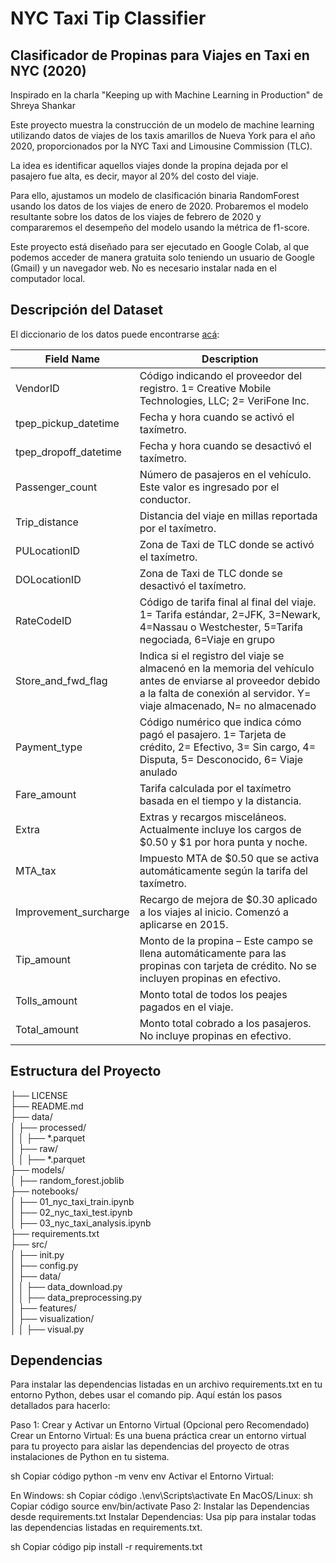 # NYC Taxi Tip Classifier


## Clasificador de Propinas para Viajes en Taxi en NYC (2020)
Inspirado en la charla "Keeping up with Machine Learning in Production" de Shreya Shankar

Este proyecto muestra la construcción de un modelo de machine learning utilizando datos de viajes de los taxis amarillos de Nueva York para el año 2020, proporcionados por la NYC Taxi and Limousine Commission (TLC).

La idea es identificar aquellos viajes donde la propina dejada por el pasajero fue alta, es decir, mayor al 20% del costo del viaje.

Para ello, ajustamos un modelo de clasificación binaria RandomForest usando los datos de los viajes de enero de 2020. Probaremos el modelo resultante sobre los datos de los viajes de febrero de 2020 y compararemos el desempeño del modelo usando la métrica de f1-score.

Este proyecto está diseñado para ser ejecutado en Google Colab, al que podemos acceder de manera gratuita solo teniendo un usuario de Google (Gmail) y un navegador web. No es necesario instalar nada en el computador local.


## Descripción del Dataset

El diccionario de los datos puede encontrarse [acá](https://www1.nyc.gov/assets/tlc/downloads/pdf/data_dictionary_trip_records_yellow.pdf):

| Field Name      | Description |
| ----------- | ----------- |
| VendorID      | Código indicando el proveedor del registro. 1= Creative Mobile Technologies, LLC; 2= VeriFone Inc.       |
| tpep_pickup_datetime   | Fecha y hora cuando se activó el taxímetro.        |
| tpep_dropoff_datetime   | Fecha y hora cuando se desactivó el taxímetro.        |
| Passenger_count   | Número de pasajeros en el vehículo. Este valor es ingresado por el conductor.      |
| Trip_distance   | Distancia del viaje en millas reportada por el taxímetro.      |
| PULocationID   | Zona de Taxi de TLC donde se activó el taxímetro.      |
| DOLocationID   | Zona de Taxi de TLC donde se desactivó el taxímetro.      |
| RateCodeID   | Código de tarifa final al final del viaje. 1= Tarifa estándar, 2=JFK, 3=Newark, 4=Nassau o Westchester, 5=Tarifa negociada, 6=Viaje en grupo     |
| Store_and_fwd_flag | Indica si el registro del viaje se almacenó en la memoria del vehículo antes de enviarse al proveedor debido a la falta de conexión al servidor. Y= viaje almacenado, N= no almacenado |
| Payment_type | Código numérico que indica cómo pagó el pasajero. 1= Tarjeta de crédito, 2= Efectivo, 3= Sin cargo, 4= Disputa, 5= Desconocido, 6= Viaje anulado |
| Fare_amount | Tarifa calculada por el taxímetro basada en el tiempo y la distancia. |
| Extra | Extras y recargos misceláneos. Actualmente incluye los cargos de \$0.50 y \$1 por hora punta y noche. |
| MTA_tax | Impuesto MTA de \$0.50 que se activa automáticamente según la tarifa del taxímetro. |
| Improvement_surcharge | Recargo de mejora de \$0.30 aplicado a los viajes al inicio. Comenzó a aplicarse en 2015. |
| Tip_amount | Monto de la propina – Este campo se llena automáticamente para las propinas con tarjeta de crédito. No se incluyen propinas en efectivo. |
| Tolls_amount | Monto total de todos los peajes pagados en el viaje. |
| Total_amount | Monto total cobrado a los pasajeros. No incluye propinas en efectivo. |


## Estructura del Proyecto

├── LICENSE<br>
├── README.md<br>
├── data/<br>
│ ├── processed/<br>
│ │ ├── *.parquet<br>
│ ├── raw/<br>
│ │ ├── *.parquet<br>
├── models/<br>
│ ├── random_forest.joblib<br>
├── notebooks/<br>
│ ├── 01_nyc_taxi_train.ipynb<br>
│ ├── 02_nyc_taxi_test.ipynb<br>
│ ├── 03_nyc_taxi_analysis.ipynb<br>
├── requirements.txt<br>
├── src/<br>
│ ├── init.py<br>
│ ├── config.py<br>
│ ├── data/<br>
│ │ ├── data_download.py<br>
│ │ ├── data_preprocessing.py<br>
│ ├── features/<br>
│ ├── visualization/<br>
│ │ ├── visual.py<br>


## Dependencias

Para instalar las dependencias listadas en un archivo requirements.txt en tu entorno Python, debes usar el comando pip. Aquí están los pasos detallados para hacerlo:

Paso 1: Crear y Activar un Entorno Virtual (Opcional pero Recomendado)
Crear un Entorno Virtual:
Es una buena práctica crear un entorno virtual para tu proyecto para aislar las dependencias del proyecto de otras instalaciones de Python en tu sistema.

sh
Copiar código
python -m venv env
Activar el Entorno Virtual:

En Windows:
sh
Copiar código
.\env\Scripts\activate
En MacOS/Linux:
sh
Copiar código
source env/bin/activate
Paso 2: Instalar las Dependencias desde requirements.txt
Instalar Dependencias:
Usa pip para instalar todas las dependencias listadas en requirements.txt.

sh
Copiar código
pip install -r requirements.txt